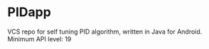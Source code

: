 # PIDapp
VCS repo for self tuning PID algorithm, written in Java for Android.  
Minimum API level: 19
